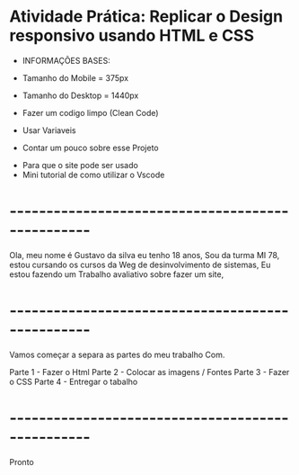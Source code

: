 # Atividade Prática: Replicar o Design responsivo usando HTML e CSS

* INFORMAÇÕES BASES: 

* Tamanho do Mobile = 375px
* Tamanho do Desktop = 1440px
* Fazer um codigo limpo (Clean Code)
* Usar Variaveis

* Contar um pouco sobre esse Projeto

- Para que o site pode ser usado 
- Mini tutorial de como utilizar o Vscode

# ------------------------------------------------- #
Ola, meu nome é Gustavo da silva eu tenho 18 anos, Sou da turma MI 78,
estou cursando os cursos da Weg de desinvolvimento de sistemas, 
Eu estou fazendo um Trabalho avaliativo sobre fazer um site,



# ------------------------------------------------- # 

Vamos começar a separa as partes do meu trabalho Com.

Parte 1 - Fazer o Html
Parte 2 - Colocar as imagens / Fontes 
Parte 3 - Fazer o CSS
Parte 4 - Entregar o tabalho

# ------------------------------------------------- #

Pronto